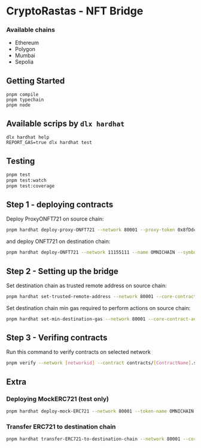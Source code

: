 # CryptoRastas - NFT Bridge

### Available chains

- Ethereum
- Polygon
- Mumbai
- Sepolia

## Getting Started

```shell
pnpm compile
pnpm typechain
pnpm node
```

## Available scrips by `dlx hardhat`

```shell
dlx hardhat help
REPORT_GAS=true dlx hardhat test
```

## Testing

```bash
pnpm test
pnpm test:watch
pnpm test:coverage
```

## Step 1 - deploying contracts

Deploy ProxyONFT721 on source chain:

```bash
pnpm hardhat deploy-proxy-ONFT721 --network 80001 --proxy-token 0x8fDdcAE908f834FF2Cb23d5211A42149907Cfd87
```

and deploy ONFT721 on destination chain:

```bash
pnpm hardhat deploy-ONFT721 --network 11155111 --name OMNICHAIN --symbol OMNI
```

## Step 2 - Setting up the bridge

Set destination chain as trusted remote address on source chain:

```bash
pnpm hardhat set-trusted-remote-address --network 80001 --core-contract-address 0x28F15dF999bA0B9Cc4B363a43e70f107Ac12fef8 --destination-chain-id 11155111 --destination-core-contract-address 0x2C1e21882E18f86e1512F126d07B21FA9d6B117E
```

Set destination chain min gas required to perform actions on source chain:

```bash
pnpm hardhat set-min-destination-gas --network 80001 --core-contract-address 0x28F15dF999bA0B9Cc4B363a43e70f107Ac12fef8 --destination-chain-id 11155111
```

## Step 3 - Verifing contracts

Run this command to verify contracts on selected network

```bash
pnpm verify --network [networkid] --contract contracts/[ContractName].sol:[Contract] [contractAddress] [arguments]
```

## Extra

### Deploying MockERC721 (test only)

```bash
pnpm hardhat deploy-mock-ERC721 --network 80001 --token-name OMNICHAIN --token-symbol OMNI
```

### Transfer ERC721 to destination chain

```bash
pnpm hardhat transfer-ERC721-to-destination-chain --network 80001 --core-contract-address 0x28F15dF999bA0B9Cc4B363a43e70f107Ac12fef8 --destination-chain-id 11155111 --destination-core-contract-address 0x2C1e21882E18f86e1512F126d07B21FA9d6B117E --token-address 0x8fddcae908f834ff2cb23d5211a42149907cfd87 --token-id 1
```
